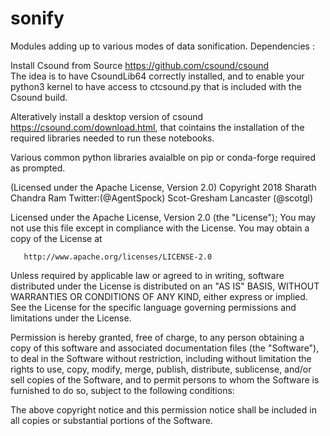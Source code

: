 # sonify
Modules adding up to various modes of data sonification.
 Dependencies :
 
 Install Csound from Source
 https://github.com/csound/csound  
 The idea is to have CsoundLib64 correctly installed, and to enable your python3 kernel 
 to have access to ctcsound.py that is included with the Csound build.
 
Alteratively install a desktop version of csound https://csound.com/download.html, that cointains the installation of the required libraries needed to run these notebooks.

Various common python libraries avaialble on pip or conda-forge required as prompted.
 
 (Licensed under the Apache License, Version 2.0)
 Copyright 2018 
 Sharath Chandra Ram Twitter:(@AgentSpock)
 Scot-Gresham Lancaster (@scotgl)

   
   Licensed under the Apache License, Version 2.0 (the "License");
   You may not use this file except in compliance with the License.
   You may obtain a copy of the License at

       http://www.apache.org/licenses/LICENSE-2.0

   Unless required by applicable law or agreed to in writing, software
   distributed under the License is distributed on an "AS IS" BASIS,
   WITHOUT WARRANTIES OR CONDITIONS OF ANY KIND, either express or implied.
   See the License for the specific language governing permissions and
   limitations under the License.

Permission is hereby granted, free of charge, to any person obtaining a copy of this software and associated documentation files (the "Software"), to deal in the Software without restriction, including without limitation the rights to use, copy, modify, merge, publish, distribute, sublicense, and/or sell copies of the Software, and to permit persons to whom the Software is furnished to do so, subject to the following conditions:

The above copyright notice and this permission notice shall be included in all copies or substantial portions of the Software.
